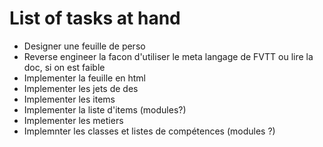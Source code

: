 # List of tasks at hand
* Designer une feuille de perso
* Reverse engineer la facon d'utiliser le meta langage de FVTT ou lire la doc, si on est faible
* Implementer la feuille en html
* Implementer les jets de des
* Implementer les items
* Implementer la liste d'items (modules?)
* Implementer les metiers
* Implemnter les classes et listes de compétences (modules ?)
